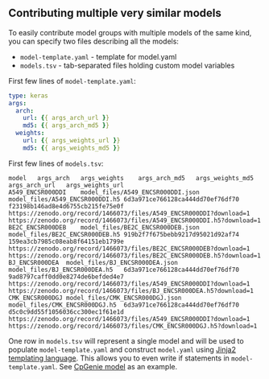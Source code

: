 ## Contributing multiple very similar models

To easily contribute model groups with multiple models of the same kind, you can specify two files describing all the models:

- `model-template.yaml` - template for model.yaml
- `models.tsv` - tab-separated files holding custom model variables

First few lines of `model-template.yaml`:

```yaml
type: keras
args:
  arch:
    url: {{ args_arch_url }}
    md5: {{ args_arch_md5 }}
  weights:
    url: {{ args_weights_url }}
    md5: {{ args_weights_md5 }}	
```	



First few lines of `models.tsv`:

```tsv
model	args_arch	args_weights	args_arch_md5	args_weights_md5	args_arch_url	args_weights_url
A549_ENCSR000DDI	model_files/A549_ENCSR000DDI.json	model_files/A549_ENCSR000DDI.h5	6d3a971ce766128ca444dd70ef76df70	f23198b146ad8e4d6755cb215fe75e0f	https://zenodo.org/record/1466073/files/A549_ENCSR000DDI?download=1	https://zenodo.org/record/1466073/files/A549_ENCSR000DDI.h5?download=1
BE2C_ENCSR000DEB	model_files/BE2C_ENCSR000DEB.json	model_files/BE2C_ENCSR000DEB.h5	919b2f7f675bebb9217d95021d92af74	159ea3cb7985c08eab8f64151eb1799e	https://zenodo.org/record/1466073/files/BE2C_ENCSR000DEB?download=1	https://zenodo.org/record/1466073/files/BE2C_ENCSR000DEB.h5?download=1
BJ_ENCSR000DEA	model_files/BJ_ENCSR000DEA.json	model_files/BJ_ENCSR000DEA.h5	6d3a971ce766128ca444dd70ef76df70	9ad8797caff0dd0e8274de6befded4e7	https://zenodo.org/record/1466073/files/A549_ENCSR000DDI?download=1	https://zenodo.org/record/1466073/files/BJ_ENCSR000DEA.h5?download=1
CMK_ENCSR000DGJ	model_files/CMK_ENCSR000DGJ.json	model_files/CMK_ENCSR000DGJ.h5	6d3a971ce766128ca444dd70ef76df70	d5c0c9dd55f1056036cc300ec1f61e1d	https://zenodo.org/record/1466073/files/A549_ENCSR000DDI?download=1	https://zenodo.org/record/1466073/files/CMK_ENCSR000DGJ.h5?download=1
```

One row in `models.tsv` will represent a single model and will be used to populate `model-template.yaml` and construct `model.yaml` using [Jinja2 templating language](http://jinja.pocoo.org/docs/2.10/). This allows you to even write if statements in `model-template.yaml`. See [CpGenie model](https://github.com/kipoi/models/tree/kipoiseq_dl/CpGenie) as an example.
